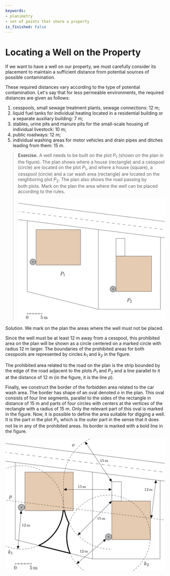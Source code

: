 ```yaml
---
keywords:
- planimetry
- set of points that share a property
is_finished: False
---
```


# Locating a Well on the Property 
<!-- V nadpisech/názvech by měla být slova s velkými písmeny.  Formulace názvu mi přišla méně šikovná s chybným členem u studny, tak navrhuji trochu pozměnit. -->
If we want to have a well on our property, we must carefully consider
its placement to maintain a sufficient distance  from potential sources of possible contamination.
<!-- Určitě na tomto místě doporučuji nahradit "pollution" slovem "contamination". Slova mají velmi podobný význam, ale v kontextu tohot textu, zcela jistě patří použít "contamination". -->

These required distances vary according to the type of potential contamination. Let's say that for less permeable environments, the required distances are given as follows:

1. cesspools, small sewage treatment plants, sewage connections: $12 \text{ m}$;
2. liquid fuel tanks for individual heating located in a residential building or a separate auxiliary building: $7 \text{ m}$;
3. stables, urine pits and manure pits for the small-scale housing of individual livestock: $10 \text{ m}$;
4. public roadways: $12 \text{ m}$;
5. individual washing areas for motor vehicles and drain pipes and ditches leading from them: $15 \text{ m}$.


> **Exercise.** A well needs to be built on the plot $P_1$ (shown on the plan in the figure).
> The plan shows where a house (rectangle) and a cesspool (circle) are
> located on the plot $P_1$, and where a house (square), a cesspool
> (circle) and a car wash area (rectangle) are located on the
> neighboring plot $P_2$.  The plan also shows the road passing by  
both plots. Mark on the plan the area where the well can
 be placed according to the rules.
>
> ![Situation sketch](math4you_00009.png)

*Solution.* We mark on the plan the areas where the well must not be placed. 

Since the well must be at least 12 m away from a cesspool, this
prohibited area on the plan will be shown as a circle centered on 
a marked circle with  radius 12 m larger. The boundaries of the
prohibited areas for both cesspools are represented by circles $k_1$
and $k_2$ in the figure.

The prohibited area related to the road on the plan is the strip
bounded by the edge of the road adjacent to the plots $P_1$ and $P_2$ and a line
parallel to it at the distance of 12 m (in the figure, it is the line
$p$).

Finally, we construct the border of the forbidden area related to the
car wash area.  The border has shape of an oval denoted $o$ in the plan. This oval consists of four line segments, parallel to the sides of the rectangle in distance of 15 m and parts of four circles with centers at the vertices of the rectangle with a radius of 15 m.   Only the relevant part of this oval is
marked in the figure.
Now, it is possible to define the area suitable for digging a well. It
is the part in the plot $P_1$, which is the outer part in the sense that it does not lie in any of the
prohibited areas. Its border is marked with a bold line in the figure.
<!-- Formulace v posledním odstavci není anglicky špatně, ale významově neodpovídá.  Tj. výraz "outer part of the plot $P_1$" nedává myslím správný smysl.  To by znamenalo, že oblast je úplně mimo pozemek P1, což být nemůže, když studna má být na pozemku.
Proto jsem formulaci upravila.-->


![Solution](math4you_00009_res.jpg)





